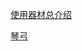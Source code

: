  [使用器材总介绍](https://stagegear.jp/20240113ayasa/2)
 
[琴弓](https://shop.kurosawagakki.com/items/2857568)


